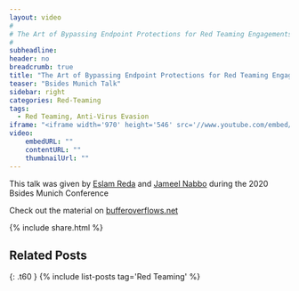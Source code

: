 ```yaml
---
layout: video
#
# The Art of Bypassing Endpoint Protections for Red Teaming Engagements
#
subheadline:
header: no
breadcrumb: true
title: "The Art of Bypassing Endpoint Protections for Red Teaming Engagements"
teaser: "Bsides Munich Talk"
sidebar: right
categories: Red-Teaming
tags:
  - Red Teaming, Anti-Virus Evasion
iframe: "<iframe width='970' height='546' src='//www.youtube.com/embed/2X7zktVqBaY' frameborder='0' allowfullscreen></iframe>"
video:
    embedURL: ""
    contentURL: ""
    thumbnailUrl: ""
---
```


This talk was given by [Eslam Reda](https://www.linkedin.com/in/eslammohamedreda/) and [Jameel Nabbo](https://twitter.com/jameel_nabbo) during the 2020 Bsides Munich Conference

Check out the material on [bufferoverflows.net](https://bufferoverflows.net/the-art-of-bypassing-endpoint-protections-for-red-teaming-engagements/)

{% include share.html %}

## Related Posts 
{: .t60 }
{% include list-posts tag='Red Teaming' %}